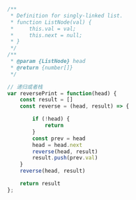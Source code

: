 <!-- https://leetcode-cn.com/problems/cong-wei-dao-tou-da-yin-lian-biao-lcof/ -->


```js

/**
 * Definition for singly-linked list.
 * function ListNode(val) {
 *     this.val = val;
 *     this.next = null;
 * }
 */
/**
 * @param {ListNode} head
 * @return {number[]}
 */

// 递归或者栈
var reversePrint = function(head) {
    const result = []
    const reverse = (head, result) => {

        if (!head) {
            return
        }
        const prev = head
        head = head.next
        reverse(head, result)
        result.push(prev.val)
    }
    reverse(head, result)

    return result
};

```